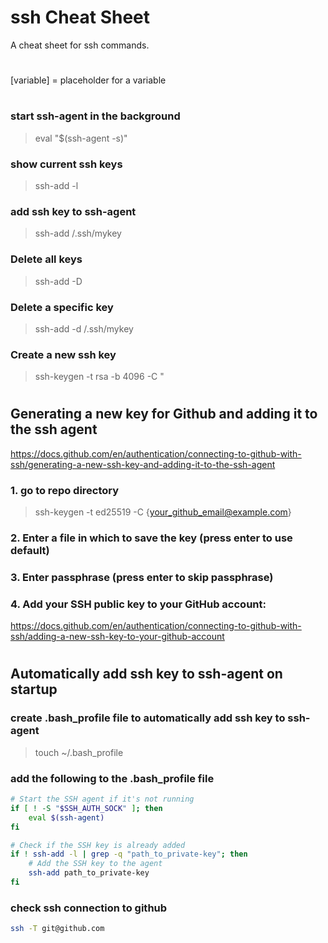 # ssh Cheat Sheet

A cheat sheet for ssh commands.

#

[variable] = placeholder for a variable

#

### start ssh-agent in the background

> eval "$(ssh-agent -s)"

### show current ssh keys

> ssh-add -l

### add ssh key to ssh-agent

> ssh-add /.ssh/mykey

### Delete all keys

> ssh-add -D

### Delete a specific key

> ssh-add -d /.ssh/mykey

### Create a new ssh key

> ssh-keygen -t rsa -b 4096 -C "

#

## Generating a new key for Github and adding it to the ssh agent

https://docs.github.com/en/authentication/connecting-to-github-with-ssh/generating-a-new-ssh-key-and-adding-it-to-the-ssh-agent

### 1. go to repo directory

> ssh-keygen -t ed25519 -C {your_github_email@example.com}

### 2. Enter a file in which to save the key (press enter to use default)

### 3. Enter passphrase (press enter to skip passphrase)

### 4. Add your SSH public key to your GitHub account:

https://docs.github.com/en/authentication/connecting-to-github-with-ssh/adding-a-new-ssh-key-to-your-github-account

#

## Automatically add ssh key to ssh-agent on startup

### create .bash_profile file to automatically add ssh key to ssh-agent

> touch ~/.bash_profile

### add the following to the .bash_profile file

```bash
# Start the SSH agent if it's not running
if [ ! -S "$SSH_AUTH_SOCK" ]; then
    eval $(ssh-agent)
fi

# Check if the SSH key is already added
if ! ssh-add -l | grep -q "path_to_private-key"; then
    # Add the SSH key to the agent
	ssh-add path_to_private-key
fi
```

### check ssh connection to github

```bash
ssh -T git@github.com
```
